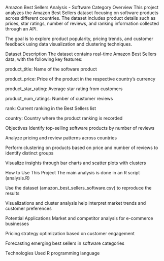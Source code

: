 Amazon Best Sellers Analysis - Software Category
Overview
This project analyzes the Amazon Best Sellers dataset focusing on software products across different countries. The dataset includes product details such as prices, star ratings, number of reviews, and ranking information collected through an API.

The goal is to explore product popularity, pricing trends, and customer feedback using data visualization and clustering techniques.

Dataset Description
The dataset contains real-time Amazon Best Sellers data, with the following key features:

product_title: Name of the software product

product_price: Price of the product in the respective country’s currency

product_star_rating: Average star rating from customers

product_num_ratings: Number of customer reviews

rank: Current ranking in the Best Sellers list

country: Country where the product ranking is recorded

Objectives
Identify top-selling software products by number of reviews

Analyze pricing and review patterns across countries

Perform clustering on products based on price and number of reviews to identify distinct groups

Visualize insights through bar charts and scatter plots with clusters

How to Use This Project
The main analysis is done in an R script (analysis.R)

Use the dataset (amazon_best_sellers_software.csv) to reproduce the results

Visualizations and cluster analysis help interpret market trends and customer preferences

Potential Applications
Market and competitor analysis for e-commerce businesses

Pricing strategy optimization based on customer engagement

Forecasting emerging best sellers in software categories

Technologies Used
R programming language
